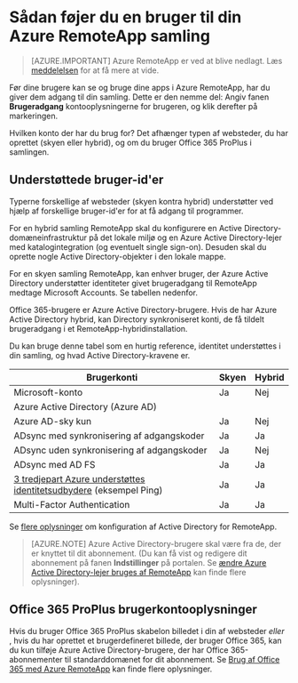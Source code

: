 <properties
    pageTitle="Føje en bruger til din Azure RemoteApp samling | Microsoft Azure"
    description="Lær at føje brugere til din Azure RemoteApp samling"
    services="remoteapp"
    documentationCenter=""
    authors="lizap"
    manager="mbaldwin" />

<tags
    ms.service="remoteapp"
    ms.workload="compute"
    ms.tgt_pltfrm="na"
    ms.devlang="na"
    ms.topic="article"
    ms.date="08/15/2016"
    ms.author="elizapo" />

# <a name="how-to-add-a-user-to-your-azure-remoteapp-collection"></a>Sådan føjer du en bruger til din Azure RemoteApp samling

> [AZURE.IMPORTANT]
> Azure RemoteApp er ved at blive nedlagt. Læs [meddelelsen](https://go.microsoft.com/fwlink/?linkid=821148) for at få mere at vide.

Før dine brugere kan se og bruge dine apps i Azure RemoteApp, har du giver dem adgang til din samling. Dette er den nemme del: Angiv fanen **Brugeradgang** kontooplysningerne for brugeren, og klik derefter på markeringen.

Hvilken konto der har du brug for? Det afhænger typen af websteder, du har oprettet (skyen eller hybrid), og om du bruger Office 365 ProPlus i samlingen.

## <a name="supported-user-identities"></a>Understøttede bruger-id'er

Typerne forskellige af websteder (skyen kontra hybrid) understøtter ved hjælp af forskellige bruger-id'er for at få adgang til programmer.  

For en hybrid samling RemoteApp skal du konfigurere en Active Directory-domæneinfrastruktur på det lokale miljø og en Azure Active Directory-lejer med katalogintegration (og eventuelt single sign-on). Desuden skal du oprette nogle Active Directory-objekter i den lokale mappe.  

For en skyen samling RemoteApp, kan enhver bruger, der Azure Active Directory understøtter identiteter givet brugeradgang til RemoteApp medtage Microsoft Accounts.  Se tabellen nedenfor.

Office 365-brugere er Azure Active Directory-brugere. Hvis de har Azure Active Directory hybrid, kan Directory synkroniseret konti, de få tildelt brugeradgang i et RemoteApp-hybridinstallation.   

Du kan bruge denne tabel som en hurtig reference, identitet understøttes i din samling, og hvad Active Directory-kravene er.

|Brugerkonti |Skyen   |Hybrid|
|--------------|--------|------|
|Microsoft-konto|     Ja|    Nej|
|Azure Active Directory (Azure AD)| | |
|Azure AD-sky kun    |Ja    |Nej |
|ADsync med synkronisering af adgangskoder  |Ja    |Ja    |
|ADsync uden synkronisering af adgangskoder|  Ja |Nej |
|ADsync med AD FS  |Ja    |Ja    |
|[3 tredjepart Azure understøttes identitetsudbydere](https://msdn.microsoft.com/library/azure/jj679342.aspx)  (eksempel Ping) |Ja    |Ja|
|Multi-Factor Authentication    |Ja    |Ja    |

Se [flere oplysninger](remoteapp-ad.md) om konfiguration af Active Directory for RemoteApp.


> [AZURE.NOTE] Azure Active Directory-brugere skal være fra de, der er knyttet til dit abonnement. (Du kan få vist og redigere dit abonnement på fanen **Indstillinger** på portalen. Se [ændre Azure Active Directory-lejer bruges af RemoteApp](remoteapp-changetenant.md) kan finde flere oplysninger).

## <a name="office-365-proplus-user-account-information"></a>Office 365 ProPlus brugerkontooplysninger
Hvis du bruger Office 365 ProPlus skabelon billedet i din af websteder *eller* , hvis du har oprettet et brugerdefineret billede, der bruger Office 365, kan du kun tilføje Azure Active Directory-brugere, der har Office 365-abonnementer til standarddomænet for dit abonnement. Se [Brug af Office 365 med Azure RemoteApp](remoteapp-o365.md) kan finde flere oplysninger.
